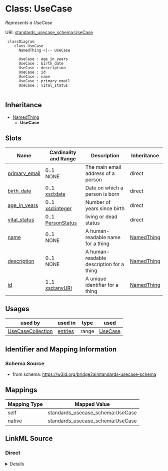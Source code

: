 # Class: UseCase
_Represents a UseCase_




URI: [standards_usecase_schema:UseCase](https://w3id.org/bridge2ai/standards-usecase-schema/UseCase)


```mermaid
 classDiagram
    class UseCase
      NamedThing <|-- UseCase
      
      UseCase : age_in_years
      UseCase : birth_date
      UseCase : description
      UseCase : id
      UseCase : name
      UseCase : primary_email
      UseCase : vital_status
      
```




## Inheritance
* [NamedThing](NamedThing.md)
    * **UseCase**



## Slots

| Name | Cardinality and Range | Description | Inheritance |
| ---  | --- | --- | --- |
| [primary_email](primary_email.md) | 0..1 <br/> NONE | The main email address of a person | direct |
| [birth_date](birth_date.md) | 0..1 <br/> [xsd:date](xsd:date) | Date on which a person is born | direct |
| [age_in_years](age_in_years.md) | 0..1 <br/> [xsd:integer](xsd:integer) | Number of years since birth | direct |
| [vital_status](vital_status.md) | 0..1 <br/> [PersonStatus](PersonStatus.md) | living or dead status | direct |
| [name](name.md) | 0..1 <br/> NONE | A human-readable name for a thing | [NamedThing](NamedThing.md) |
| [description](description.md) | 0..1 <br/> NONE | A human-readable description for a thing | [NamedThing](NamedThing.md) |
| [id](id.md) | 1..1 <br/> [xsd:anyURI](xsd:anyURI) | A unique identifier for a thing | [NamedThing](NamedThing.md) |





## Usages

| used by | used in | type | used |
| ---  | --- | --- | --- |
| [UseCaseCollection](UseCaseCollection.md) | [entries](entries.md) | range | [UseCase](UseCase.md) |






## Identifier and Mapping Information







### Schema Source


* from schema: https://w3id.org/bridge2ai/standards-usecase-schema





## Mappings

| Mapping Type | Mapped Value |
| ---  | ---  |
| self | standards_usecase_schema:UseCase |
| native | standards_usecase_schema:UseCase |


## LinkML Source

<!-- TODO: investigate https://stackoverflow.com/questions/37606292/how-to-create-tabbed-code-blocks-in-mkdocs-or-sphinx -->

### Direct

<details>
```yaml
name: UseCase
description: Represents a UseCase
from_schema: https://w3id.org/bridge2ai/standards-usecase-schema
rank: 1000
is_a: NamedThing
slots:
- primary_email
- birth_date
- age_in_years
- vital_status
slot_usage:
  primary_email:
    name: primary_email
    domain_of:
    - UseCase
    - UseCase
    pattern: ^\S+@[\S+\.]+\S+

```
</details>

### Induced

<details>
```yaml
name: UseCase
description: Represents a UseCase
from_schema: https://w3id.org/bridge2ai/standards-usecase-schema
rank: 1000
is_a: NamedThing
slot_usage:
  primary_email:
    name: primary_email
    domain_of:
    - UseCase
    - UseCase
    pattern: ^\S+@[\S+\.]+\S+
attributes:
  primary_email:
    name: primary_email
    description: The main email address of a person
    from_schema: https://w3id.org/bridge2ai/standards-usecase-schema
    rank: 1000
    slot_uri: schema:email
    alias: primary_email
    owner: UseCase
    domain_of:
    - UseCase
    - UseCase
    range: string
    pattern: ^\S+@[\S+\.]+\S+
  birth_date:
    name: birth_date
    description: Date on which a person is born
    from_schema: https://w3id.org/bridge2ai/standards-usecase-schema
    rank: 1000
    slot_uri: schema:birthDate
    alias: birth_date
    owner: UseCase
    domain_of:
    - UseCase
    range: date
  age_in_years:
    name: age_in_years
    description: Number of years since birth
    from_schema: https://w3id.org/bridge2ai/standards-usecase-schema
    rank: 1000
    alias: age_in_years
    owner: UseCase
    domain_of:
    - UseCase
    range: integer
  vital_status:
    name: vital_status
    description: living or dead status
    from_schema: https://w3id.org/bridge2ai/standards-usecase-schema
    rank: 1000
    alias: vital_status
    owner: UseCase
    domain_of:
    - UseCase
    range: PersonStatus
  id:
    name: id
    description: A unique identifier for a thing
    from_schema: https://w3id.org/bridge2ai/standards-usecase-schema
    rank: 1000
    slot_uri: schema:identifier
    identifier: true
    alias: id
    owner: UseCase
    domain_of:
    - NamedThing
    range: uriorcurie
  name:
    name: name
    description: A human-readable name for a thing
    from_schema: https://w3id.org/bridge2ai/standards-usecase-schema
    rank: 1000
    slot_uri: schema:name
    alias: name
    owner: UseCase
    domain_of:
    - NamedThing
    range: string
  description:
    name: description
    description: A human-readable description for a thing
    from_schema: https://w3id.org/bridge2ai/standards-usecase-schema
    rank: 1000
    slot_uri: schema:description
    alias: description
    owner: UseCase
    domain_of:
    - NamedThing
    range: string

```
</details>